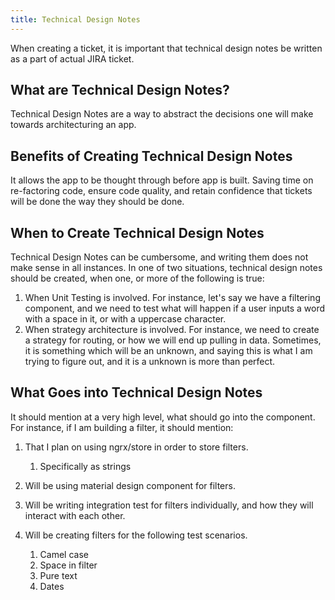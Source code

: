 ```yaml
---
title: Technical Design Notes
---
```

When creating a ticket, it is important that technical design notes be
written as a part of actual JIRA ticket.

## What are Technical Design Notes?

Technical Design Notes are a way to abstract the decisions one will make
towards architecturing an app.

## Benefits of Creating Technical Design Notes

It allows the app to be thought through before app is built. Saving time
on re-factoring code, ensure code quality, and retain confidence that
tickets will be done the way they should be done.

## When to Create Technical Design Notes

Technical Design Notes can be cumbersome, and writing them does not make
sense in all instances. In one of two situations, technical design notes
should be created, when one, or more of the following is true:

1. When Unit Testing is involved. For instance, let's say we have a
   filtering component, and we need to test what will happen if a user
   inputs a word with a space in it, or with a uppercase character.
2. When strategy architecture is involved. For instance, we need to
   create a strategy for routing, or how we will end up pulling in
   data. Sometimes, it is something which will be an unknown, and
   saying this is what I am trying to figure out, and it is a unknown
   is more than perfect.

## What Goes into Technical Design Notes

It should mention at a very high level, what should go into the
component. For instance, if I am building a filter, it should mention:

1. That I plan on using ngrx/store in order to store filters.

   1. Specifically as strings
2. Will be using <md-input> material design component for filters.
3. Will be writing integration test for filters individually, and how
   they will interact with each other.
4. Will be creating filters for the following test scenarios.

   1. Camel case
   2. Space in filter
   3. Pure text
   4. Dates